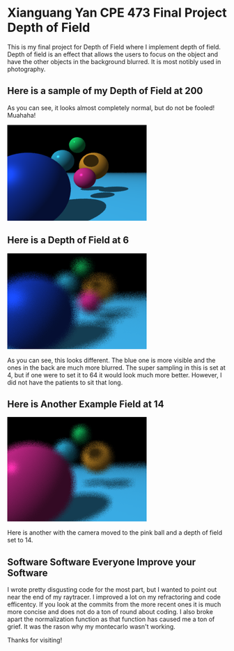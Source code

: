 Xianguang Yan
CPE 473 Final Project
Depth of Field
============

This is my final project for Depth of Field where I implement depth of field. Depth of field is an effect that allows the users to focus on the object and have the other objects in the background blurred. It is most notibly used in photography.

Here is a sample of my Depth of Field at 200
--------------------------------------

As you can see, it looks almost completely normal, but do not be fooled! Muahaha!

![image](src/depth200.png)


Here is a Depth of Field at 6
-------------------------------

![image](src/depth6.png)

As you can see, this looks different. The blue one is more visible and the ones in the back are much more blurred. The super sampling in this is set at 4, but if one were to set it to 64 it would look much more better. However, I did not have the patients to sit that long.

Here is Another Example Field at 14
------------------------------------

![image](src/output.png)

Here is another with the camera moved to the pink ball and a depth of field set to 14.

Software Software Everyone Improve your Software
-----------------------------------------------

I wrote pretty disgusting code for the most part, but I wanted to point out near the end of my raytracer. I improved a lot on my refractoring and code efficentcy. If you look at the commits from the more recent ones it is much more concise and does not do a ton of round about coding. I also broke apart the normalization function as that function has caused me a ton of grief. It was the rason why my montecarlo wasn't working.

Thanks for visiting!

